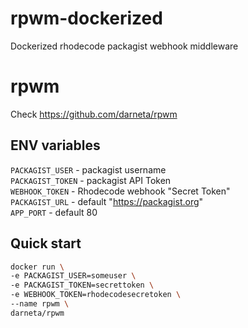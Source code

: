 # rpwm-dockerized

Dockerized rhodecode packagist webhook middleware

# rpwm

Check https://github.com/darneta/rpwm

## ENV variables

`PACKAGIST_USER` - packagist username  
`PACKAGIST_TOKEN` - packagist API Token  
`WEBHOOK_TOKEN` - Rhodecode webhook "Secret Token"  
`PACKAGIST_URL` - default "https://packagist.org"  
`APP_PORT` - default 80  

## Quick start

```bash 
docker run \
-e PACKAGIST_USER=someuser \
-e PACKAGIST_TOKEN=secrettoken \
-e WEBHOOK_TOKEN=rhodecodesecretoken \
--name rpwm \
darneta/rpwm
